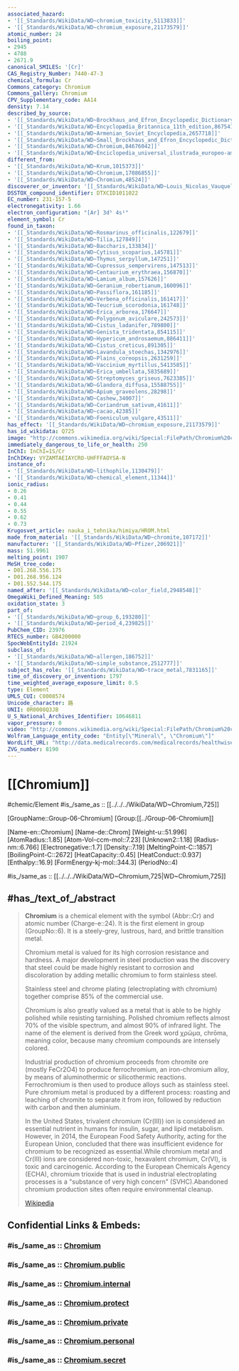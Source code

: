 ```yaml
---
associated_hazard:
- '[[_Standards/WikiData/WD~chromium_toxicity,5113833]]'
- '[[_Standards/WikiData/WD~chromium_exposure,21173579]]'
atomic_number: 24
boiling_point:
- 2945
- 4788
- 2671.9
canonical_SMILES: '[Cr]'
CAS_Registry_Number: 7440-47-3
chemical_formula: Cr
Commons_category: Chromium
Commons_gallery: Chromium
CPV_Supplementary_code: AA14
density: 7.14
described_by_source:
- '[[_Standards/WikiData/WD~Brockhaus_and_Efron_Encyclopedic_Dictionary,602358]]'
- '[[_Standards/WikiData/WD~Encyclopædia_Britannica_11th_edition,867541]]'
- '[[_Standards/WikiData/WD~Armenian_Soviet_Encyclopedia,2657718]]'
- '[[_Standards/WikiData/WD~Small_Brockhaus_and_Efron_Encyclopedic_Dictionary,19180675]]'
- '[[_Standards/WikiData/WD~Chromium,84676042]]'
- '[[_Standards/WikiData/WD~Enciclopedia_universal_ilustrada_europeo-americana_(1908-1930),115627942]]'
different_from:
- '[[_Standards/WikiData/WD~Krum,1015373]]'
- '[[_Standards/WikiData/WD~Chromium,17086855]]'
- '[[_Standards/WikiData/WD~Chromium,48524]]'
discoverer_or_inventor: '[[_Standards/WikiData/WD~Louis_Nicolas_Vauquelin,333438]]'
DSSTOX_compound_identifier: DTXCID1011022
EC_number: 231-157-5
electronegativity: 1.66
electron_configuration: "[Ar] 3d⁵ 4s¹"
element_symbol: Cr
found_in_taxon:
- '[[_Standards/WikiData/WD~Rosmarinus_officinalis,122679]]'
- '[[_Standards/WikiData/WD~Tilia,127849]]'
- '[[_Standards/WikiData/WD~Baccharis,133834]]'
- '[[_Standards/WikiData/WD~Cytisus_scoparius,145781]]'
- '[[_Standards/WikiData/WD~Thymus_serpyllum,147251]]'
- '[[_Standards/WikiData/WD~Cupressus_sempervirens,147513]]'
- '[[_Standards/WikiData/WD~Centaurium_erythraea,156870]]'
- '[[_Standards/WikiData/WD~Lamium_album,157626]]'
- '[[_Standards/WikiData/WD~Geranium_robertianum,160096]]'
- '[[_Standards/WikiData/WD~Passiflora,161185]]'
- '[[_Standards/WikiData/WD~Verbena_officinalis,161417]]'
- '[[_Standards/WikiData/WD~Teucrium_scorodonia,161748]]'
- '[[_Standards/WikiData/WD~Erica_arborea,176647]]'
- '[[_Standards/WikiData/WD~Polygonum_aviculare,242573]]'
- '[[_Standards/WikiData/WD~Cistus_ladanifer,789800]]'
- '[[_Standards/WikiData/WD~Genista_tridentata,854115]]'
- '[[_Standards/WikiData/WD~Hypericum_androsaemum,886411]]'
- '[[_Standards/WikiData/WD~Cistus_creticus,891305]]'
- '[[_Standards/WikiData/WD~Lavandula_stoechas,1342976]]'
- '[[_Standards/WikiData/WD~Plains_coreopsis,2631259]]'
- '[[_Standards/WikiData/WD~Vaccinium_myrtillus,5413585]]'
- '[[_Standards/WikiData/WD~Erica_umbellata,5835689]]'
- '[[_Standards/WikiData/WD~Streptomyces_griseus,7623385]]'
- '[[_Standards/WikiData/WD~Glandora_diffusa,15588755]]'
- '[[_Standards/WikiData/WD~Apium_graveolens,28298]]'
- '[[_Standards/WikiData/WD~Cashew,34007]]'
- '[[_Standards/WikiData/WD~Coriandrum_sativum,41611]]'
- '[[_Standards/WikiData/WD~cacao,42385]]'
- '[[_Standards/WikiData/WD~Foeniculum_vulgare,43511]]'
has_effect: '[[_Standards/WikiData/WD~chromium_exposure,21173579]]'
has_id_wikidata: Q725
image: "http://commons.wikimedia.org/wiki/Special:FilePath/Chromium%20crystals%20and%201cm3%20cube.jpg"
immediately_dangerous_to_life_or_health: 250
InChI: InChI=1S/Cr
InChIKey: VYZAMTAEIAYCRO-UHFFFAOYSA-N
instance_of:
- '[[_Standards/WikiData/WD~lithophile,1130479]]'
- '[[_Standards/WikiData/WD~chemical_element,11344]]'
ionic_radius:
- 0.26
- 0.41
- 0.44
- 0.55
- 0.62
- 0.73
Krugosvet_article: nauka_i_tehnika/himiya/HROM.html
made_from_material: '[[_Standards/WikiData/WD~chromite,107172]]'
manufacturer: '[[_Standards/WikiData/WD~Pfizer,206921]]'
mass: 51.9961
melting_point: 1907
MeSH_tree_code:
- D01.268.556.175
- D01.268.956.124
- D01.552.544.175
named_after: '[[_Standards/WikiData/WD~color_field,2948548]]'
OmegaWiki_Defined_Meaning: 585
oxidation_state: 3
part_of:
- '[[_Standards/WikiData/WD~group_6,193280]]'
- '[[_Standards/WikiData/WD~period_4,239825]]'
PubChem_CID: 23976
RTECS_number: GB4200000
SpocWebEntityId: 21924
subclass_of:
- '[[_Standards/WikiData/WD~allergen,186752]]'
- '[[_Standards/WikiData/WD~simple_substance,2512777]]'
subject_has_role: '[[_Standards/WikiData/WD~trace_metal,7831165]]'
time_of_discovery_or_invention: 1797
time_weighted_average_exposure_limit: 0.5
type: Element
UMLS_CUI: C0008574
Unicode_character: 鉻
UNII: 0R0008Q3JB
U_S_National_Archives_Identifier: 10646811
vapor_pressure: 0
video: "http://commons.wikimedia.org/wiki/Special:FilePath/Chromium%20crystal%20grown%20using%20CVD%20method.webm"
Wolfram_Language_entity_code: "Entity[\"Mineral\", \"Chromium\"]"
WordLift_URL: "http://data.medicalrecords.com/medicalrecords/healthwise/chromium"
ZVG_number: 8190
---
```


# [[Chromium]] 

#chemic/Element 
#is_/same_as :: [[../../../WikiData/WD~Chromium,725]] 

[GroupName::Group-06-Chromium]
[Group:[[../Group-06-Chromium]]

[Name-en::Chromium]
[Name-de::Chrom]
[Weight-u::51.996]
[AtomRadius::1.85]
[Atom-Vol-ccm-mol::7.23]
[Unknown2::1.18]
[Radius-nm::6.766]
[Electronegative::1.7]
[Density::7.19]
[MeltingPoint-C::1857]
[BoilingPoint-C::2672]
[HeatCapacity::0.45]
[HeatConduct::0.937]
[Enthalpy::16.9]
[FormEnergy-kj-mol::344.3]
(PeriodNo::4)

#is_/same_as :: [[../../../WikiData/WD~Chromium,725|WD~Chromium,725]] 

## #has_/text_of_/abstract 


> **Chromium** is a chemical element with the symbol (Abbr::Cr) and atomic number (Charge-e::24). 
> It is the first element in group (GroupNo::6). 
> It is a steely-grey, lustrous, hard, and brittle transition metal. 
> 
> Chromium metal is valued for its high corrosion resistance and hardness. 
> A major development in steel production was the discovery that 
> steel could be made highly resistant to corrosion and discoloration 
> by adding metallic chromium to form stainless steel. 
> 
> Stainless steel and chrome plating (electroplating with chromium) together 
> comprise 85% of the commercial use. 
> 
> Chromium is also greatly valued as a metal that is able to be highly polished while resisting tarnishing. 
> Polished chromium reflects almost 70% of the visible spectrum, and almost 90% of infrared light. 
> The name of the element is derived from the Greek word χρῶμα, chrōma, meaning color, 
> because many chromium compounds are intensely colored.
>
> Industrial production of chromium proceeds from chromite ore (mostly FeCr2O4) 
> to produce ferrochromium, an iron-chromium alloy, by means of aluminothermic or silicothermic reactions. Ferrochromium is then used to produce alloys such as stainless steel. Pure chromium metal is produced by a different process: roasting and leaching of chromite to separate it from iron, followed by reduction with carbon and then aluminium.
>
> In the United States, trivalent chromium (Cr(III)) ion is considered an essential nutrient in humans for insulin, sugar, and lipid metabolism. However, in 2014, the European Food Safety Authority, acting for the European Union, concluded that there was insufficient evidence for chromium to be recognized as essential.While chromium metal and Cr(III) ions are considered non-toxic, hexavalent chromium, Cr(VI), is toxic and carcinogenic. According to the European Chemicals Agency (ECHA), chromium trioxide that is used in industrial electroplating processes is a "substance of very high concern" (SVHC).Abandoned chromium production sites often require environmental cleanup.
>
> [Wikipedia](https://en.wikipedia.org/wiki/Chromium)


## Confidential Links & Embeds: 

### #is_/same_as :: [Chromium](/_Standards/Chemistry/Chemical_Element/Group-06-Chromium/Chromium.md) 

### #is_/same_as :: [Chromium.public](/_public/Chemistry/Chemical_Element/Group-06-Chromium/Chromium.public.md) 

### #is_/same_as :: [Chromium.internal](/_internal/Chemistry/Chemical_Element/Group-06-Chromium/Chromium.internal.md) 

### #is_/same_as :: [Chromium.protect](/_protect/Chemistry/Chemical_Element/Group-06-Chromium/Chromium.protect.md) 

### #is_/same_as :: [Chromium.private](/_private/Chemistry/Chemical_Element/Group-06-Chromium/Chromium.private.md) 

### #is_/same_as :: [Chromium.personal](/_personal/Chemistry/Chemical_Element/Group-06-Chromium/Chromium.personal.md) 

### #is_/same_as :: [Chromium.secret](/_secret/Chemistry/Chemical_Element/Group-06-Chromium/Chromium.secret.md)

